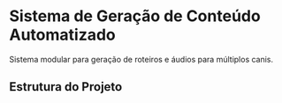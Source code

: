 # Sistema de Geração de Conteúdo Automatizado

Sistema modular para geração de roteiros e áudios para múltiplos canis.

## Estrutura do Projeto
